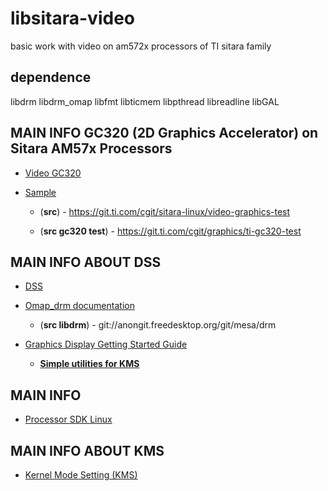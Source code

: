 # libsitara-video
basic work with video on am572x processors of TI sitara family

## dependence
libdrm libdrm_omap libfmt libticmem libpthread libreadline libGAL

## MAIN INFO GC320 (2D Graphics Accelerator) on Sitara AM57x Processors
- [Video GC320](https://training.ti.com/introduction-gc320-2d-graphics-accelerator-sitara-am57x-processors?context=519066-1138862-1138051)

- [Sample](http://software-dl.ti.com/processor-sdk-linux/esd/docs/latest/linux/Examples_and_Demos/Application_Demos/Video_Graphics_Test.html)

	+ (**src**) - https://git.ti.com/cgit/sitara-linux/video-graphics-test

	+ (**src gc320 test**) - https://git.ti.com/cgit/graphics/ti-gc320-test

## MAIN INFO ABOUT DSS
- [DSS](http://software-dl.ti.com/processor-sdk-linux/esd/docs/latest/linux/Foundational_Components/Kernel/Kernel_Drivers/Display/DSS.html?highlight=dss)

- [Omap_drm documentation](https://e2e.ti.com/support/processors/f/791/t/706339)

	+ (**src libdrm**) - git://anongit.freedesktop.org/git/mesa/drm
    
- [Graphics Display Getting Started Guide](https://processors.wiki.ti.com/index.php/Graphics_Display_Getting_Started_Guide#kmscube)
	
	+ [**Simple utilities for KMS**](https://github.com/tomba/kmsxx)
  
 ## MAIN INFO
- [Processor SDK Linux](http://software-dl.ti.com/processor-sdk-linux/esd/docs/latest/linux/index.html)

## MAIN INFO ABOUT KMS
- [Kernel Mode Setting (KMS)](http://heim.ifi.uio.no/~knuto/kernel/4.14/gpu/drm-kms.html?highlight=kernel%20mode%20setting%20kms)

